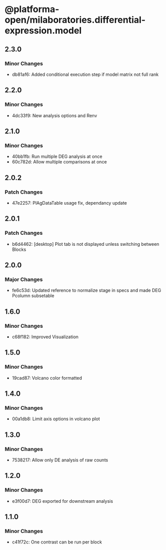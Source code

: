 # @platforma-open/milaboratories.differential-expression.model

## 2.3.0

### Minor Changes

- db81af6: Added conditional execution step if model matrix not full rank

## 2.2.0

### Minor Changes

- 4dc33f9: New analysis options and Renv

## 2.1.0

### Minor Changes

- 40bb1fb: Run multiple DEG analysis at once
- 60c782d: Allow multiple comparisons at once

## 2.0.2

### Patch Changes

- 47e2257: PlAgDataTable usage fix, dependancy update

## 2.0.1

### Patch Changes

- b6d4462: [desktop] Plot tab is not displayed unless switching between Blocks

## 2.0.0

### Major Changes

- fe6c53d: Updated reference to normalize stage in specs and made DEG Pcolumn subsetable

## 1.6.0

### Minor Changes

- c68f182: Improved Visualization

## 1.5.0

### Minor Changes

- 19cad87: Volcano color formatted

## 1.4.0

### Minor Changes

- 00a1db8: Limit axis options in volcano plot

## 1.3.0

### Minor Changes

- 7538217: Allow only DE analysis of raw counts

## 1.2.0

### Minor Changes

- e3f00d7: DEG exported for downstream analysis

## 1.1.0

### Minor Changes

- c41f72c: One contrast can be run per block
